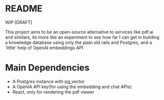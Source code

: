 # README
WIP [DRAFT]

This project aims to be an open-source alternative to services like pdf.ai and similars, its more like an experiment to see how far
I can get in building a knowledge database using only the plain old rails and Postgres, and a 'little' help of OpenAI embeddings API

# Main Dependencies
* A Postgres instance with pg_vector
* A OpenIA API key(for using the embedding and chat APIs)
* React, only for rendering the pdf viewer

